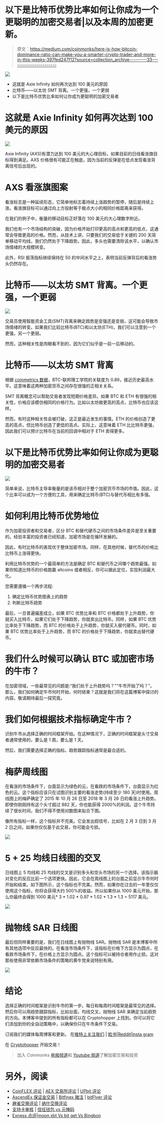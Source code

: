 # 以下是比特币优势比率如何让你成为一个更聪明的加密交易者|以及本周的加密更新。

> 原文：<https://medium.com/coinmonks/here-is-how-bitcoin-dominance-ratio-can-make-you-a-smarter-crypto-trader-and-more-in-this-weeks-397fed247f12?source=collection_archive---------33----------------------->

![](img/dc7b48917e57bf3a9a9684d1ced8761a.png)

*   这就是 Axie Infinity 如何再次达到 100 美元的原因
*   比特币——以太坊 SMT 背离。一个更强，一个更弱
*   以下是比特币优势比率如何让你成为更聪明的加密交易者

# 这就是 Axie Infinity 如何再次达到 100 美元的原因

![](img/b499bcb2a95d6f25be10087685faa0c8.png)

Axie Infinity (AXS)有潜力达到 100 美元的大心理目标，如果目前的日线看涨旗目标得到满足。AXS 价格很有可能正在触底，因为当前的反弹是在低点发现看涨背离信号后出现的。

# AXS 看涨旗图案

看涨标志是一种延续形态，它简单地标志着持续上涨趋势的暂停，随后是持续上涨。看涨旗目标可以通过向上方投射等于极点大小的相同价格距离来获得。

在我们的例子中，衡量的移动目标正好落在 100 美元的大心理数字附近。

我们也有一个市场结构的突破，因为价格开始打印更高的高点和更高的低点，这通常会导致更高的价格。然而，从技术上讲，只要我们的交易低于关键的 200 天简单移动平均线，我们仍然处于下降趋势。因此，多头也需要清除该水平，以确认市场情绪的大规模转变。

此外，RSI 振荡指标继续保持在 50 的中间水平之上，表明当前反弹背后的看涨势头仍然存在。

# 比特币——以太坊 SMT 背离。一个更强，一个更弱

![](img/9365244a3b3c7b5f310dd215463b4781.png)

交易员使用智能资金工具(SMT)背离来确定趋势是变强还是变弱，这可能会导致市场情绪的转变。如果我们比较比特币(BTC)和以太坊(ETH)，我们可以注意到一个更强，另一个更弱。

然而，这种相关性是肉眼看不到的，因为它们似乎是一前一后移动的。

# 比特币——以太坊 SMT 背离

根据 [coinmetrics 数据](https://charts.coinmetrics.io/correlations/)，BTC-联邦理工学院的关联度为 0.89，接近历史最高水平。这意味着这两种加密货币之间存在很强的正相关关系。

SMT 背离概念可以帮助交易者发现短期价格差异。如果 BTC 和 ETH 有很强的相关性，价格应该模仿相同的价格行为。比如以太坊做更高的高点，比特币也应该这样。

然而，有时这种相关性会被打破，这正是最近发生的事情。ETH 的价格创造了更高的高点，但比特币创造了更低的高点。实际上，这意味着 ETH 比比特币更强，因此我们可以预计比特币在当前的回调中相对于 ETH 卖得更多。

# 以下是比特币优势比率如何让你成为更聪明的加密交易者

![](img/269999fcda1831d1f3127d0c2206a3f0.png)

简单来说，比特币主导率衡量的是该币相对于整个加密货币市场的市值。因此，这个比率可以成为一个方便的工具，用来确定比特币(BTC)与替代币相比有多强。

# 如何利用比特币优势地位

作为加密投资者和交易者，区分 BTC 和替代硬币之间的市场条件差异是至关重要的。经验丰富的投资者已经知道，加密市场是在循环发展的。

因此，有时比特币的表现优于整体加密市场。同样，在其他时候，替代币的价格比比特币上涨得更快。

利用比特币优势的一个最简单的方法是确定 BTC 和替代币之间哪个趋势最强。如果你知道比特币的价格跑赢 altcoins 或者相反，你可以据此定位，实现利润最大化。

您需要遵循一个两步流程:

1.  确定比特币优势图表上的趋势
2.  判断比特币趋势

最后，一旦普遍偏差成立，如果 BTC 优势比率和 BTC 价格都处于上升趋势，你就买入比特币，如果它们处于下降趋势，你就卖出比特币。同样，如果 BTC 优势比率处于下降趋势，而 BTC 的价格处于上升趋势，你就买入替代硬币。同时，如果 BTC 优势比率处于上升趋势，而 BTC 的价格处于下降趋势，你就卖出替代硬币。

# 我们什么时候可以确认 BTC 或加密市场的牛市？

在加密领域，一些最常见的问题是:“我们处于上升趋势吗？”"牛市开始了吗？"。那么，我们如何确定牛市何时开始，何时结束？这就是我们将在这篇博客中探讨的内容。敬请期待最后一探究竟。

# 我们如何根据技术指标确定牛市？

识别牛市从选择正确的时间框架开始。在这种情况下，正确的时间框架是头寸交易者通常使用的，要么是 1 周，要么是 1 天。

然后，我们需要选择正确的指标。趋势跟踪指标通常是最合适的。

# 梅萨周线图

在看涨的市场条件下，台面显示为绿色的云，在看跌的市场条件下，台面显示为红色的云。这个指标应该只在试图识别主要的看涨走势(持续至少 180 天)时使用。周线图上的梅萨确定了 2015 年 10 月 26 日至 2018 年 3 月 26 日的看涨上升趋势。即使你刚刚持有这个头寸超过 882 天，你也能获得 2000%的利润。这个牛市持续了很长时间，我们不得不使用对数图来拟合下图。

像所有指标一样，这个指标并不完美。它会发出假信号，比如在 2 月 3 日到 3 月 2 日之间，如果你仅仅基于此交易，你可能会亏损。

![](img/0d384e3a0650c68c601733b9e1dc573a.png)

# 5 + 25 均线日线图的交叉

日线图上 5 均线和 25 均线的交叉是识别多头和空头市场的另一个选择。该指示器对变化的反应比前一个选项更快。因此，它会在周线图上的台面之前显示牛市何时开始和结束。如下图所示，这个指标也不完美。然而，如果你在过去的一年里仅仅使用这个指标，你将会获得大约 500%的收益。所以如果你从 1000 美元开始，那么你最终会得到 1000 美元* 3 * 1.02 * 0.97 * 1.02 * 1.3 * 1.3 = 5117 美元。

![](img/846b9c265ce6964dfcd40b53aa977038.png)

# 抛物线 SAR 日线图

最后但同样重要的是，我们在日线图上有抛物线 SAR。抛物线 SAR 是本博客中所有其他选项中反应最快的。在看涨市场条件下，该指标在价格下方显示为圆点，在看跌市场条件下，在价格上方显示为圆点。这个指标可以被持仓者用作止损。这对那些使用非常依赖市场条件的策略的黄牛党来说特别有用。

![](img/f3a26fdfd501e36bce0a2280d5c5c4aa.png)

# 结论

选择正确的时间框架是识别牛市的第一步。每日和每周时间框架是最常见的选择。然后你可以用趋势跟踪指标，比如台面，均线交叉，抛物线 SAR 来确定当前趋势的方向。本博客中提到的所有指标都可以在 Cryptohopper 上找到。你可以将它们添加到你的全自动策略中，以确保你只在牛市条件下交易。

订阅我们的媒体每周博客和更新。
在[推特上关注我们](https://twitter.com/cryptohopper) | [脸书](https://www.facebook.com/cryptohopper)|[Reddit](https://www.reddit.com/r/CryptoHopper/)|[insta gram](https://www.instagram.com/cryptohopper/?hl=nl)

在 [Cryptohopper](https://www.cryptohopper.com/) 开始交易！

> 加入 Coinmonks [电报频道](https://t.me/coincodecap)和 [Youtube 频道](https://www.youtube.com/c/coinmonks/videos)了解加密交易和投资

# 另外，阅读

*   [CoinFLEX 评论](https://coincodecap.com/coinflex-review) | [AEX 交易所评论](https://coincodecap.com/aex-exchange-review) | [UPbit 评论](https://coincodecap.com/upbit-review)
*   [AscendEx 保证金交易](https://coincodecap.com/ascendex-margin-trading) | [Bitfinex 赌注](https://coincodecap.com/bitfinex-staking) | [bitFlyer 评论](https://coincodecap.com/bitflyer-review)
*   [麻雀交换评论](https://coincodecap.com/sparrow-exchange-review) | [纳什交换评论](https://coincodecap.com/nash-exchange-review)
*   [支持卡审核](https://coincodecap.com/uphold-card-review) | [信任钱包 vs 元掩码](https://coincodecap.com/trust-wallet-vs-metamask)
*   [Exness 点评](https://coincodecap.com/exness-review)|[moon xbt Vs bit get Vs Bingbon](https://coincodecap.com/bingbon-vs-bitget-vs-moonxbt)
